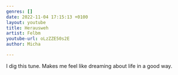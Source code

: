 ```yaml
---
genres: []
date: 2022-11-04 17:15:13 +0100
layout: youtube
title: Herausweh
artist: Felbm
youtube-url: oLzZZE50s2E
author: Micha

---
```

I dig this tune. Makes me feel like dreaming about life in a good way.